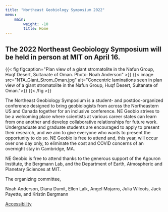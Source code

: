```yaml
---
title: "Northeast Geobiology Symposium 2022"
menu:
    main:
        weight: -10
        title: Home
---
```


## The 2022 Northeast Geobiology Symposium will be held in person at MIT on **April 16**. ##

{{< fig figcaption="Plan view of a giant stromatolite in the Nafun Group, Huqf Desert, Sultanate of Oman. Photo: Noah Anderson" >}}
{{< image src="NTA_Giant_Strom_Oman.jpg" alt="Concentric laminations seen in plan view of a giant stromatolite in the Nafun Group, Huqf Desert, Sultanate of Oman.">}}
{{< /fig >}}

The Northeast Geobiology Symposium is a student- and postdoc-organized conference designed to bring geobiologists from across the Northeastern US and Canada together for an inclusive conference. NE Geobio strives to be a welcoming place where scientists at various career states can learn from one another and develop collaborative relationships for future work. Undergraduate and graduate students are encouraged to apply to present their research, and we aim to give everyone who wants to present the opportunity to do so. NE Geobio is free to attend and, this year, will occur over one day only, to eliminate the cost and COVID concerns of an overnight stay in Cambridge, MA.

NE Geobio is free to attend thanks to the generous support of the Agouron Institute, the Bergmann Lab, and the Department of Earth, Atmospheric and Planetary Sciences at MIT.

The organizing committee,

Noah Anderson, Diana Dumit, Ellen Lalk, Angel Mojarro, Julia Wilcots, Jack Payette, and Kristin Bergmann

<footer>
 <a href="https://accessibility.mit.edu">Accessibility</a>
</footer>
